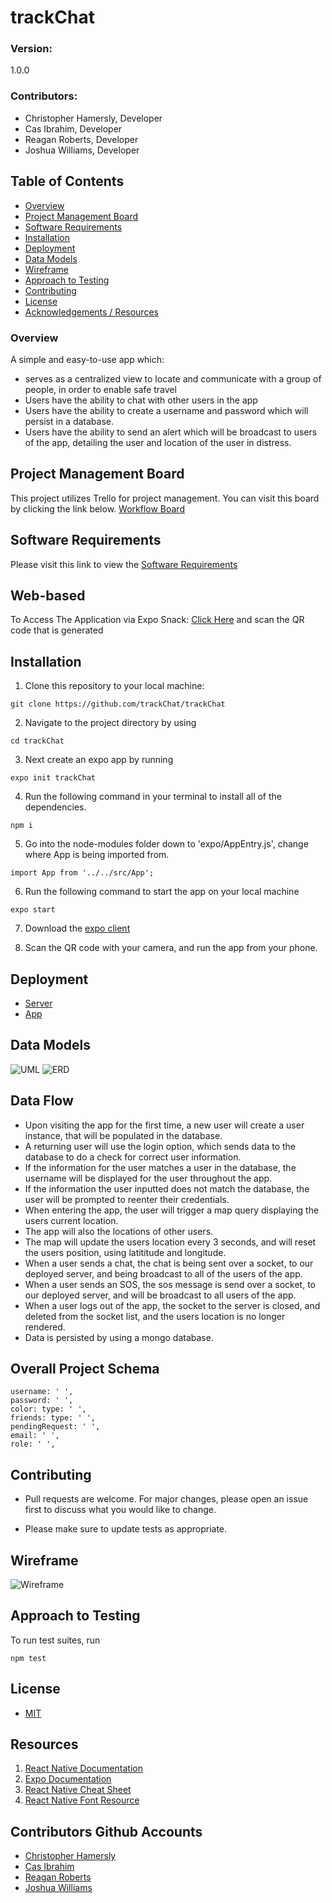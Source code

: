# trackChat

### Version:
1.0.0

### Contributors:
* Christopher Hamersly, Developer
* Cas Ibrahim, Developer
* Reagan Roberts, Developer
* Joshua Williams, Developer

## Table of Contents
  - [Overview](#overview)
  - [Project Management Board](#project-management-board)
  - [Software Requirements](#software-requirements)
  - [Installation](#installation)
  - [Deployment](#deployment)
  - [Data Models](#uml-data-model)
  - [Wireframe](#wireframe)
  - [Approach to Testing](#approach-to-testing)
  - [Contributing](#contributing)
  - [License](#license)
  - [Acknowledgements / Resources](#resources)

### Overview

A simple and easy-to-use app which:
* serves as a centralized view to locate and communicate with a group of people, in order to enable safe travel
* Users have the ability to chat with other users in the app
*  Users have the ability to create a username and password which will persist in a database. 
* Users have the ability to send an alert which will be broadcast to users of the app, detailing the user and location of the user in distress. 

## Project Management Board
This project utilizes Trello for project management. You can visit this board by clicking the link below.
[Workflow Board](https://trello.com/b/ghk1xrIa/401finalproject)

## Software Requirements
Please visit this link to view the [Software Requirements](./requirements.md)

## Web-based

To Access The Application via Expo Snack:
[Click Here](https://snack.expo.io/@christopherhamersly/track-chat-presentation) and scan the QR code that is generated

## Installation

1. Clone this repository to your local machine:
```
git clone https://github.com/trackChat/trackChat
```

2. Navigate to the project directory by using 
```
cd trackChat
```

3. Next create an expo app by running 
```
expo init trackChat
```

4. Run the following command in your terminal to install all of the dependencies. 
```
npm i
```

5. Go into the node-modules folder down to 'expo/AppEntry.js', change where App is being imported from.
```
import App from '../../src/App';
```

6. Run the following command to start the app on your local machine
```
expo start
```

7. Download the [expo client](https://expo.io/tools)

8. Scan the QR code with your camera, and run the app from your phone. 


## Deployment
* [Server](https://trackchat.herokuapp.com/) 
* [App](https://snack.expo.io/@christopherhamersly/trackchat)
  
## Data Models
![UML](./assets/uml.png)
![ERD](./assets/erd.png)

## Data Flow
* Upon visiting the app for the first time, a new user will create a user instance, that will be populated in the database. 
* A returning user will use the login option, which sends data to the database to do a check for correct user information.
* If the information for the user matches a user in the database, the username will be displayed for the user throughout the app.  
* If the information the user inputted does not match the database, the user will be prompted to reenter their credentials. 
* When entering the app, the user will trigger a map query displaying the users current location. 
* The app will also the locations of other users.    
*  The map will update the users location every 3 seconds, and will reset the users position, using latititude and longitude. 
*  When a user sends a chat, the chat is being sent over a socket, to our deployed server, and being broadcast to all of the users of the app. 
* When a user sends an SOS, the sos message is send over a socket, to our deployed server, and will be broadcast to all users of the app. 
*  When a user logs out of the app, the socket to the server is closed, and deleted from the socket list, and the users location is no longer rendered. 
*  Data is persisted by using a mongo database. 


## Overall Project Schema
```
username: ' ',
password: ' ',
color: type: ' ',
friends: type: ' ',
pendingRequest: ' ',
email: ' ',
role: ' ',
```

## Contributing
* Pull requests are welcome. For major changes, please open an issue first to discuss what you would like to change.

* Please make sure to update tests as appropriate.

## Wireframe
![Wireframe](./assets/wireframe.png)

## Approach to Testing
To run test suites, run
```
npm test
```

## License
* [MIT](https://choosealicense.com/licenses/mit/)

## Resources
1. [React Native Documentation](https://reactnative.dev/)
2. [Expo Documentation](https://docs.expo.io/get-started/create-a-new-app/)
3. [React Native Cheat Sheet](https://github.com/vhpoet/react-native-styling-cheat-sheet#text)
4. [React Native Font Resource](https://github.com/react-native-training/react-native-fonts)

## Contributors Github Accounts
* [Christopher Hamersly](https://github.com/christopherhamersly)
* [Cas Ibrahim](https://github.com/mamacas)
* [Reagan Roberts](https://github.com/Rearo43)
* [Joshua Williams](https://github.com/jswill88)


